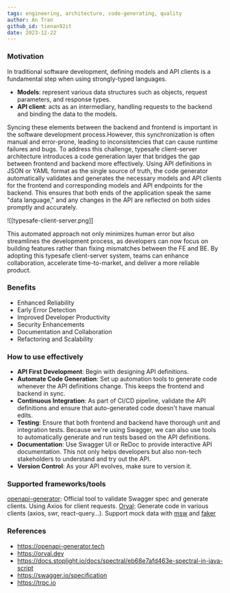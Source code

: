 ```yaml
---
tags: engineering, architecture, code-generating, quality
author: An Tran
github_id: tienan92it
date: 2023-12-22
---
```


### Motivation

In traditional software development, defining models and API clients is a fundamental step when using strongly-typed languages.
- **Models**: represent various data structures such as objects, request parameters, and response types.
- **API client**: acts as an intermediary, handling requests to the backend and binding the data to the models.

Syncing these elements between the backend and frontend is important in the software development process.However, this synchronization is often manual and error-prone, leading to inconsistencies that can cause runtime failures and bugs. 
To address this challenge, typesafe client-server architecture introduces a code generation layer that bridges the gap between frontend and backend more effectively.
Using API definitions in JSON or YAML format as the single source of truth, the code generator automatically validates and generates the necessary models and API clients for the frontend and corresponding models and API endpoints for the backend. This ensures that both ends of the application speak the same "data language," and any changes in the API are reflected on both sides promptly and accurately.

![[typesafe-client-server.png]]

This automated approach not only minimizes human error but also streamlines the development process, as developers can now focus on building features rather than fixing mismatches between the FE and BE. By adopting this typesafe client-server system, teams can enhance collaboration, accelerate time-to-market, and deliver a more reliable product.
### Benefits
- Enhanced Reliability
- Early Error Detection
- Improved Developer Productivity
- Security Enhancements
- Documentation and Collaboration
- Refactoring and Scalability
### How to use effectively
- **API First Development**: Begin with designing API definitions.
- **Automate Code Generation**: Set up automation tools to generate code whenever the API definitions change. This keeps the frontend and backend in sync.
- **Continuous Integration**: As part of CI/CD pipeline, validate the API definitions and ensure that auto-generated code doesn't have manual edits.
- **Testing**: Ensure that both frontend and backend have thorough unit and integration tests. Because we're using Swagger, we can also use tools to automatically generate and run tests based on the API definitions.
- **Documentation**: Use Swagger UI or ReDoc to provide interactive API documentation. This not only helps developers but also non-tech stakeholders to understand and try out the API.
- **Version Control**: As your API evolves, make sure to version it.

### Supported frameworks/tools

[openapi-generator](https://openapi-generator.tech/): Official tool to validate Swagger spec and generate clients. Using Axios for client requests.
[Orval](https://next.orval.dev/): Generate code in various clients (axios, swr, react-query…). Support mock data with [msw](https://mswjs.io/) and [faker](https://fakerjs.dev/)

### References
- https://openapi-generator.tech
- https://orval.dev
- https://docs.stoplight.io/docs/spectral/eb68e7afd463e-spectral-in-java-script
- https://swagger.io/specification
- https://trpc.io